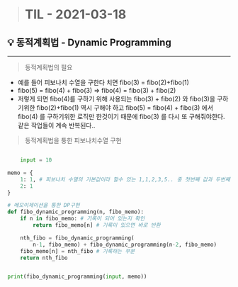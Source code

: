 > # TIL - 2021-03-18

## 💡 동적계획법 - Dynamic Programming

<hr/>

> 동적계획법의 필요

- 예를 들어 피보나치 수열을 구한다 치면 fibo(3) = fibo(2)+fibo(1)
- fibo(5) = fibo(4) + fibo(3) => fibo(4) = fibo(3) + fibo(2)
- 저렇게 되면 fibo(4)를 구하기 위해 사용되는 fibo(3) + fibo(2) 와 fibo(3)을 구하기위한 fibo(2)+fibo(1) 역시 구해야 하고 fibo(5) = fibo(4) + fibo(3) 에서 fibo(4) 를 구하기위한 로직만 한것이기 때문에 fibo(3) 를 다시 또 구해줘야한다. 같은 작업들이 계속 반복된다..

> 동적계획법을 퉁한 피보나치수열 구현

```python

    input = 10

memo = {
    1: 1, # 피보나치 수열의 기본값이라 할수 있는 1,1,2,3,5.. 중 첫번째 값과 두번째 값 미리 설정
    2: 1
}

# 메모이제이션을 통한 DP구현
def fibo_dynamic_programming(n, fibo_memo):
    if n in fibo_memo: # 기록이 되어 있는지 확인
        return fibo_memo[n] # 기록이 있으면 바로 반환

    nth_fibo = fibo_dynamic_programming(
        n-1, fibo_memo) + fibo_dynamic_programming(n-2, fibo_memo)
    fibo_memo[n] = nth_fibo # 기록하는 부분
    return nth_fibo


print(fibo_dynamic_programming(input, memo))

```
